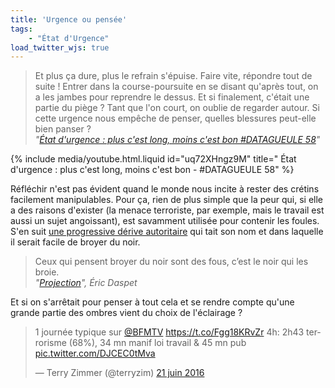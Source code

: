 ```yaml
---
title: 'Urgence ou pensée'
tags:
    - "État d'Urgence"
load_twitter_wjs: true
---
```


> Et plus ça dure, plus le refrain s'épuise. Faire vite, répondre tout de suite
> ! Entrer dans la course-poursuite en se disant qu'après tout, on a les jambes
> pour reprendre le dessus. Et si finalement, c'était une partie du piège ? Tant
> que l'on court, on oublie de regarder autour. Si cette urgence nous empêche de
> penser, quelles blessures peut-elle bien panser ?  
> <cite>"[État d'urgence : plus c'est long, moins c'est bon #DATAGUEULE 58](https://www.youtube.com/watch?v=uq72XHngz9M)"</cite>

<!-- more -->

{% include media/youtube.html.liquid id="uq72XHngz9M" title="
État d'urgence : plus c'est long, moins c'est bon - #DATAGUEULE 58" %}

Réfléchir n'est pas évident quand le monde nous incite à rester des crétins
facilement manipulables. Pour ça, rien de plus simple que la peur qui, si elle a
des raisons d'exister (la menace terroriste, par exemple, mais le travail est
aussi un sujet angoissant), est savamment utilisée pour contenir les foules.
S'en suit
[une progressive dérive autoritaire](http://www.slate.fr/story/119461/france-derive-autoritaire)
qui tait son nom et dans laquelle il serait facile de broyer du noir.

> Ceux qui pensent broyer du noir sont des fous, c’est le noir qui les broie.  
> <cite>"[Projection](https://n.survol.fr/n/photo-projection)", Éric
> Daspet</cite>

Et si on s'arrêtait pour penser à tout cela et se rendre compte qu'une grande
partie des ombres vient du choix de l'éclairage ?

<blockquote class="twitter-tweet" data-lang="fr"><p lang="fr" dir="ltr">1 journée typique sur <a href="https://twitter.com/BFMTV">@BFMTV</a> <a href="https://t.co/Fgg18KRvZr">https://t.co/Fgg18KRvZr</a> 4h: 2h43 terrorisme (68%), 34 mn manif loi travail &amp; 45 mn pub <a href="https://t.co/DJCEC0tMva">pic.twitter.com/DJCEC0tMva</a></p>&mdash; Terry Zimmer (@terryzim) <a href="https://twitter.com/terryzim/status/745263212732514304">21 juin 2016</a></blockquote>
